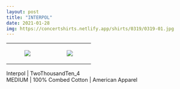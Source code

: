 ```yaml
---
layout: post
title: "INTERPOL"
date: 2021-01-28
img: https://concertshirts.netlify.app/shirts/0319/0319-01.jpg
---
```




<table style="width:100%;"><tr><td style="vertical-align:top;">
      <figure class="tmblr-full" data-orig-height="2048" data-orig-width="1365" data-orig-src="https://concertshirts.netlify.app/shirts/0319/0319-01.jpg"><img src="https://64.media.tumblr.com/3250ca0f22551ff3c7a064a4e64070d6/9dfd51b66dcca337-8e/s540x810/85aa1e02e0b123c81a9d1f149a78448be2af0df6.jpg" data-orig-height="2048" data-orig-width="1365" data-orig-src="https://concertshirts.netlify.app/shirts/0319/0319-01.jpg"/></figure></td>
    <td style="vertical-align:top;">
      <figure class="tmblr-full" data-orig-height="2048" data-orig-width="1365" data-orig-src="https://concertshirts.netlify.app/shirts/0319/0319-02.jpg"><img src="https://64.media.tumblr.com/7e4baff2f7f54d5f1f5c0c4f402a726d/9dfd51b66dcca337-b6/s540x810/8598937ba6d6e7d543f937dff242f13a62401ce6.jpg" data-orig-height="2048" data-orig-width="1365" data-orig-src="https://concertshirts.netlify.app/shirts/0319/0319-02.jpg"/></figure></td>
  </tr></table><p>
  Interpol | TwoThousandTen_4<br/>MEDIUM | 100% Combed Cotton | American Apparel
</p>
